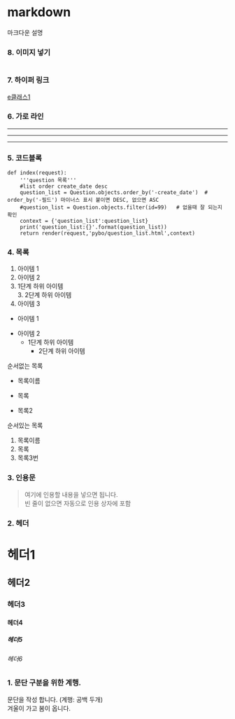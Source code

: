 # markdown
마크다운 설명

### 8. 이미지 넣기
![]()

### 7. 하이퍼 링크
[e클래스1](https://cafe.daum.net/pcwk "e클래스의 카페입니다.")

### 6. 가로 라인
---
***
------

### 5. 코드블록
```
def index(request):
    '''question 목록'''
    #list order create_date desc
    question_list = Question.objects.order_by('-create_date')  # order_by('-필드') 마이너스 표시 붙이면 DESC, 없으면 ASC
    #question_list = Question.objects.filter(id=99)   # 없을때 잘 되는지 확인
    context = {'question_list':question_list}
    print('question_list:{}'.format(question_list))
    return render(request,'pybo/question_list.html',context)
```


### 4. 목록
1. 아이템 1  
2. 아이템 2  
  9. 1단계 하위 아이템  
    3. 2단계 하위 아이템
9. 아이템 3

- 아이템 1  
+ 아이템 2  
  - 1단계 하위 아이템  
    * 2단계 하위 아이템  

순서없는 목록  
* 목록이름
- 목록
+ 목록2

순서있는 목록  
1. 목록이름
2. 목록
3. 목록3번

### 3. 인용문
> 여기에 인용할 내용을 넣으면 됩니다.  
> 빈 줄이 없으면 자동으로 인용 상자에 포함

### 2. 헤더
# 헤더1
## 헤더2
### 헤더3
#### 헤더4
##### 헤더5
###### 헤더6

### 1. 문단 구분을 위한 계행.
문단을 작성 합니다.   (계행: 공백 두개)  
겨울이 가고 봄이 옵니다. 
